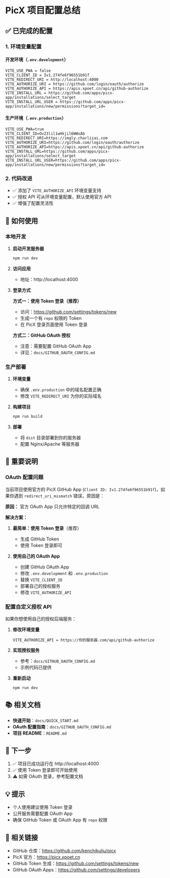 # PicX 项目配置总结

## ✅ 已完成的配置

### 1. 环境变量配置

#### 开发环境（`.env.development`）
```env
VITE_USE_PWA = false
VITE_CLIENT_ID = Iv1.274fe6f96551b91f
VITE_REDIRECT_URI = http://localhost:4000
VITE_AUTHORIZE_URI = https://github.com/login/oauth/authorize
VITE_AUTHORIZE_API = https://apis.xpoet.cn/api/github-authorize
VITE_INSTALL_URL = https://github.com/apps/picx-app/installations/select_target
VITE_INSTALL_URL_USER = https://github.com/apps/picx-app/installations/new/permissions?target_id=
```

#### 生产环境（`.env.production`）
```env
VITE_USE_PWA=true
VITE_CLIENT_ID=Ov23lil1wHkjil6WWxAb
VITE_REDIRECT_URI=https://imgly.charliiai.com
VITE_AUTHORIZE_URI=https://github.com/login/oauth/authorize
VITE_AUTHORIZE_API=https://apis.xpoet.cn/api/github-authorize
VITE_INSTALL_URL=https://github.com/apps/picx-app/installations/select_target
VITE_INSTALL_URL_USER=https://github.com/apps/picx-app/installations/new/permissions?target_id=
```

### 2. 代码改进

- ✅ 添加了 `VITE_AUTHORIZE_API` 环境变量支持
- ✅ 授权 API 可从环境变量配置，默认使用官方 API
- ✅ 增强了配置灵活性

## 🔧 如何使用

### 本地开发

1. **启动开发服务器**
   ```bash
   npm run dev
   ```
   
2. **访问应用**
   - 地址：http://localhost:4000

3. **登录方式**

   **方式一：使用 Token 登录（推荐）**
   - 访问：https://github.com/settings/tokens/new
   - 生成一个有 `repo` 权限的 Token
   - 在 PicX 登录页面使用 Token 登录
   
   **方式二：GitHub OAuth 授权**
   - 注意：需要配置 GitHub OAuth App
   - 详见：`docs/GITHUB_OAUTH_CONFIG.md`

### 生产部署

1. **环境变量**
   - 确保 `.env.production` 中的域名配置正确
   - 修改 `VITE_REDIRECT_URI` 为你的实际域名

2. **构建项目**
   ```bash
   npm run build
   ```

3. **部署**
   - 将 `dist` 目录部署到你的服务器
   - 配置 Nginx/Apache 等服务器

## 📝 重要说明

### OAuth 配置问题

当前项目使用官方的 PicX GitHub App (`Client ID: Iv1.274fe6f96551b91f`)，如果你遇到 `redirect_uri_mismatch` 错误，原因是：

**原因：** 官方 OAuth App 只允许特定的回调 URL

**解决方案：**
1. **最简单：使用 Token 登录**（推荐）
   - 生成 GitHub Token
   - 使用 Token 登录即可

2. **使用自己的 OAuth App**
   - 创建 GitHub OAuth App
   - 修改 `.env.development` 和 `.env.production`
   - 替换 `VITE_CLIENT_ID`
   - 部署自己的授权服务
   - 修改 `VITE_AUTHORIZE_API`

### 配置自定义授权 API

如果你想使用自己的授权后端服务：

1. **修改环境变量**
   ```env
   VITE_AUTHORIZE_API = https://你的服务器.com/api/github-authorize
   ```

2. **实现授权服务**
   - 参考：`docs/GITHUB_OAUTH_CONFIG.md`
   - 示例代码已提供

3. **重新启动**
   ```bash
   npm run dev
   ```

## 📚 相关文档

- **快速开始**：`docs/QUICK_START.md`
- **OAuth 配置指南**：`docs/GITHUB_OAUTH_CONFIG.md`
- **项目 README**：`README.md`

## 🚀 下一步

1. ✅ 项目已成功运行在 http://localhost:4000
2. ✅ 使用 Token 登录即可开始使用
3. ⚠️  如需 OAuth 登录，参考配置文档

## 💡 提示

- 个人使用建议使用 Token 登录
- 公开服务需要配置 OAuth App
- 确保 GitHub Token 或 OAuth App 有 `repo` 权限

## 🔗 相关链接

- GitHub 仓库：https://github.com/kenchikuliu/picx
- PicX 官方：https://picx.xpoet.cn
- GitHub Token 生成：https://github.com/settings/tokens/new
- GitHub OAuth Apps：https://github.com/settings/developers

